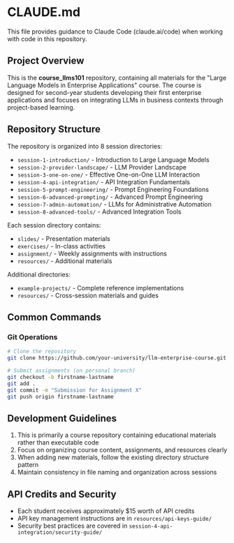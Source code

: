 # CLAUDE.md

This file provides guidance to Claude Code (claude.ai/code) when working with code in this repository.

## Project Overview

This is the **course_llms101** repository, containing all materials for the "Large Language Models in Enterprise Applications" course. The course is designed for second-year students developing their first enterprise applications and focuses on integrating LLMs in business contexts through project-based learning.

## Repository Structure

The repository is organized into 8 session directories:
- `session-1-introduction/` - Introduction to Large Language Models
- `session-2-provider-landscape/` - LLM Provider Landscape  
- `session-3-one-on-one/` - Effective One-on-One LLM Interaction
- `session-4-api-integration/` - API Integration Fundamentals
- `session-5-prompt-engineering/` - Prompt Engineering Foundations
- `session-6-advanced-prompting/` - Advanced Prompt Engineering
- `session-7-admin-automation/` - LLMs for Administrative Automation
- `session-8-advanced-tools/` - Advanced Integration Tools

Each session directory contains:
- `slides/` - Presentation materials
- `exercises/` - In-class activities
- `assignment/` - Weekly assignments with instructions
- `resources/` - Additional materials

Additional directories:
- `example-projects/` - Complete reference implementations
- `resources/` - Cross-session materials and guides

## Common Commands

### Git Operations
```bash
# Clone the repository
git clone https://github.com/your-university/llm-enterprise-course.git

# Submit assignments (on personal branch)
git checkout -b firstname-lastname
git add .
git commit -m "Submission for Assignment X"
git push origin firstname-lastname
```

## Development Guidelines

1. This is primarily a course repository containing educational materials rather than executable code
2. Focus on organizing course content, assignments, and resources clearly
3. When adding new materials, follow the existing directory structure pattern
4. Maintain consistency in file naming and organization across sessions

## API Credits and Security

- Each student receives approximately $15 worth of API credits
- API key management instructions are in `resources/api-keys-guide/`
- Security best practices are covered in `session-4-api-integration/security-guide/`